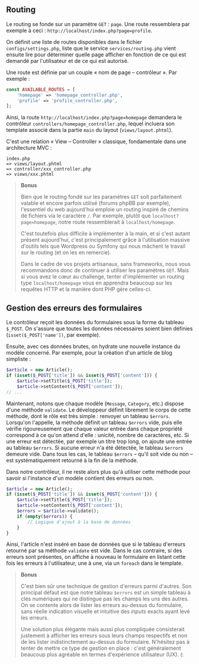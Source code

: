 ## Routing

Le routing se fonde sur un paramètre `GET` : `page`. Une route ressemblera
par exemple à ceci : `http://localhost/index.php?page=profile`.

On définit une liste de routes disponibles dans le fichier
`configs/settings.php`, liste que le service `services/routing.php` vient
ensuite lire pour déterminer quelle page afficher en fonction de ce qui est
demandé par l'utilisateur et de ce qui est autorisé.

Une route est définie par un couple « nom de page – contrôleur ».
Par exemple :

```php
const AVAILABLE_ROUTES = [
    'homepage' => 'homepage_controller.php',
    'profile' => 'profile_controller.php',
];
```

Ainsi, la route `http://localhost/index.php?page=homepage` demandera le
contrôleur `controllers/homepage_controller.php`, lequel incluera son template
associé dans la partie `main` du layout (`views/layout.phtml`).

C'est une relation « View – Controller » classique, fondamentale dans une
architecture MVC :

```text
index.php
=> views/layout.phtml
=> controller/xxx_controller.php
=> views/xxx.phtml
```

> **Bonus**
> 
> Bien que le routing fondé sur les paramètres `GET` soit parfaitement valable
> et encore parfois utilisé (forums phpBB par exemple), l'essentiel du web
> aujourd'hui emploie un routing inspiré de chemins de fichiers via le
> caractère `/`. Par exemple, plutôt que `localhost?page=homepage`,
> notre route ressemblerait à `localhost/homepage`.
> 
> C'est toutefois plus difficile à implémenter à la main, et si c'est autant
> présent aujourd'hui, c'est principalement grâce à l'utilisation massive
> d'outils tels que Wordpress ou Symfony qui nous mâchent le travail sur le
> routing (et on les en remercie).
> 
> Dans le cadre de vos projets artisanaux, sans frameworks, nous vous
> recommandons donc de continuer à utiliser les paramètres `GET`. Mais si vous
> avez le cœur au challenge, tenter d'implémenter un routing type
> `localhost/homepage` vous en apprendra beaucoup sur les requêtes HTTP et la
> manière dont PHP gère celles-ci.


## Gestion des erreurs des formulaires

Le contrôleur reçoit les données du formulaires sous la forme du tableau
`$_POST`. On s'assure que toutes les données nécessaires soient bien définies
(`isset($_POST['name'])`, par exemple).

Ensuite, avec ces données brutes, on hydrate une nouvelle instance du modèle
concerné. Par exemple, pour la création d'un article de blog simpliste :

```php
$article = new Article();
if (isset($_POST['title']) && isset($_POST['content'])) {
    $article->setTitle($_POST['title']);
    $article->setContent($_POST['content']);
// ...
```

Maintenant, notons que chaque modèle (`Message`, `Category`, etc.) dispose
d'une méthode `validate`. Le développeur définit librement le corps de cette
méthode, dont le rôle est très simple : renvoyer un tableau `$errors`.
Lorsqu'on l'appelle, la méthode définit un tableau `$errors` vide, puis elle
vérifie rigoureusement que chaque valeur entrée dans chaque propriété
correspond à ce qu'on attend d'elle : unicité, nombre de caractères, etc.
Si une erreur est détectée, par exemple un titre trop long, on ajoute une
entrée au tableau `$errors`. Si aucune erreur n'a été détectée, le tableau
`$errors` demeure vide. Dans tous les cas, le tableau `$errors` – qu'il soit
vide ou non – est systématiquement retourné à la fin de la méthode.

Dans notre contrôleur, il ne reste alors plus qu'à utiliser cette méthode
pour savoir si l'instance d'un modèle contient des erreurs ou non.

```php
$article = new Article();
if (isset($_POST['title']) && isset($_POST['content'])) {
    $article->setTitle($_POST['title']);
    $article->setContent($_POST['content']);
    $errors = $article->validate();
    if (empty($errors)) {
        // Logique d'ajout à la base de données
    }
}
```

Ainsi, l'article n'est inséré en base de données que si le tableau d'erreurs
retourné par sa méthode `validate` est vide. Dans le cas contraire, si des
erreurs sont présentes, on affiche à nouveau le formulaire en listant cette
fois les erreurs à l'utilisateur, une à une, via un `foreach` dans le
template.

> **Bonus**
> 
> C'est bien sûr une technique de gestion d'erreurs parmi d'autres. Son
> principal défaut est que notre tableau `$errors` est un simple tableau à
> clés numériques qui ne distingue pas les champs les uns des autres. On se
> contente alors de lister les erreurs au-dessus du formulaire, sans réelle
> indication visuelle et intuitive des *inputs* exacts ayant levé les erreurs.
> 
> Une solution plus élégante mais aussi plus compliquée consisterait justement
> à afficher les erreurs sous leurs champs respectifs et non de les lister
> indistinctement au-dessus du formulaire. N'hésitez pas à tenter de mettre
> ce type de gestion en place : c'est généralement beaucoup plus agréable en
> termes d'expérience utilisateur (UX). (:

